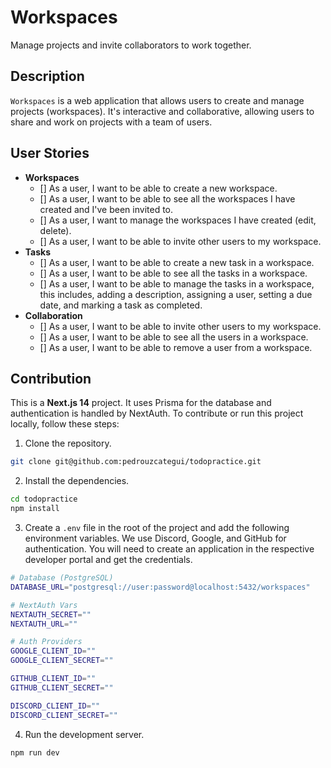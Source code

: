 # Workspaces

Manage projects and invite collaborators to work together.

## Description

`Workspaces` is a web application that allows users to create and manage projects (workspaces). It's interactive and collaborative, allowing users to share and work on projects with a team of users.

## User Stories

- **Workspaces**
  - [] As a user, I want to be able to create a new workspace.
  - [] As a user, I want to be able to see all the workspaces I have created and I've been invited to.
  - [] As a user, I want to manage the workspaces I have created (edit, delete).
  - [] As a user, I want to be able to invite other users to my workspace.
- **Tasks**
  - [] As a user, I want to be able to create a new task in a workspace.
  - [] As a user, I want to be able to see all the tasks in a workspace.
  - [] As a user, I want to be able to manage the tasks in a workspace, this includes, adding a description, assigning a user, setting a due date, and marking a task as completed.
- **Collaboration**
  - [] As a user, I want to be able to invite other users to my workspace.
  - [] As a user, I want to be able to see all the users in a workspace.
  - [] As a user, I want to be able to remove a user from a workspace.

## Contribution

This is a **Next.js 14** project. It uses Prisma for the database and authentication is handled by NextAuth. To contribute or run this project locally, follow these steps:

1. Clone the repository.

```bash
git clone git@github.com:pedrouzcategui/todopractice.git
```

2. Install the dependencies.

```bash
cd todopractice
npm install
```

3. Create a `.env` file in the root of the project and add the following environment variables. We use Discord, Google, and GitHub for authentication. You will need to create an application in the respective developer portal and get the credentials.

```bash
# Database (PostgreSQL)
DATABASE_URL="postgresql://user:password@localhost:5432/workspaces"

# NextAuth Vars
NEXTAUTH_SECRET=""
NEXTAUTH_URL=""

# Auth Providers
GOOGLE_CLIENT_ID=""
GOOGLE_CLIENT_SECRET=""

GITHUB_CLIENT_ID=""
GITHUB_CLIENT_SECRET=""

DISCORD_CLIENT_ID=""
DISCORD_CLIENT_SECRET=""
```

4. Run the development server.

```bash
npm run dev
```

